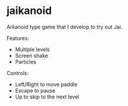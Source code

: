 # jaikanoid

Arkanoid type game that I develop to try out Jai.

Features:
- Multiple levels
- Screen shake
- Particles

Controls:
- Left/Right to move paddle
- Escape to pause
- Up to skip to the next level

